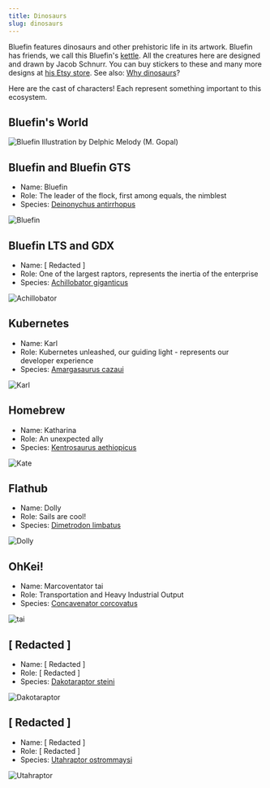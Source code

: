 ```yaml
---
title: Dinosaurs
slug: dinosaurs
---
```


Bluefin features dinosaurs and other prehistoric life in its artwork. Bluefin has friends, we call this Bluefin's [kettle](<https://en.wikipedia.org/wiki/Kettle_(birds)>). All the creatures here are designed and drawn by Jacob Schnurr. You can buy stickers to these and many more designs at [his Etsy store](https://www.etsy.com/shop/JSchnurrCommissions?dd_referrer=https%3A%2F%2Fwww.google.com%2F). See also: [Why dinosaurs](https://www.youtube.com/watch?v=XpKFcLqbd-A&t=2451s)?

Here are the cast of characters! Each represent something important to this ecosystem.

## Bluefin's World

![Bluefin](https://github.com/user-attachments/assets/a5222dc5-a4a9-4e7f-a51a-2c2c92a9691e)
Illustration by Delphic Melody (M. Gopal)

## Bluefin and Bluefin GTS

- Name: Bluefin
- Role: The leader of the flock, first among equals, the nimblest
- Species: [Deinonychus antirrhopus](https://en.wikipedia.org/wiki/Deinonychus)

![Bluefin](https://github.com/user-attachments/assets/97324a75-e6c6-409e-b9ee-18f69d3715d0)

## Bluefin LTS and GDX

- Name: [ Redacted ]
- Role: One of the largest raptors, represents the inertia of the enterprise
- Species: [Achillobator giganticus](https://en.wikipedia.org/wiki/Achillobator)

![Achillobator](https://github.com/user-attachments/assets/eb94b207-c29b-4410-96b5-8c0ac8ef238f)

## Kubernetes

- Name: Karl
- Role: Kubernetes unleashed, our guiding light - represents our developer experience
- Species: [Amargasaurus cazaui](https://en.wikipedia.org/wiki/Dakotaraptor)

![Karl](https://github.com/user-attachments/assets/79ceae5e-f48b-4d87-aadd-c7f46294378e)

## Homebrew

- Name: Katharina
- Role: An unexpected ally
- Species: [Kentrosaurus aethiopicus](https://en.wikipedia.org/wiki/Kentrosaurus)

![Kate](https://github.com/user-attachments/assets/c1f9851a-1116-4bd5-8355-71acef25689d)

## Flathub

- Name: Dolly
- Role: Sails are cool!
- Species: [Dimetrodon limbatus](https://en.wikipedia.org/wiki/Dimetrodon)

![Dolly](https://github.com/user-attachments/assets/f8094307-eba1-44f1-beed-5d6328350f41)

## OhKei!

- Name: Marcoventator tai
- Role: Transportation and Heavy Industrial Output
- Species: [Concavenator corcovatus](https://en.wikipedia.org/wiki/Concavenator)

![tai](https://github.com/user-attachments/assets/936552bf-28ef-42a1-82ce-ae8b9a370ac1)

## [ Redacted ]

- Name: [ Redacted ]
- Role: [ Redacted ]
- Species: [Dakotaraptor steini](https://en.wikipedia.org/wiki/Dakotaraptor)

![Dakotaraptor](https://github.com/user-attachments/assets/01b99cdf-2b10-4be4-88bf-23da3a945be8)

## [ Redacted ]

- Name: [ Redacted ]
- Role: [ Redacted ]
- Species: [Utahraptor ostrommaysi](https://en.wikipedia.org/wiki/Utahraptor)

![Utahraptor](https://github.com/user-attachments/assets/1a9aad73-9a9b-470d-b9e7-53969fbc7b80)
